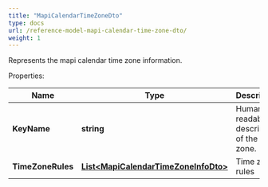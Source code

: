 ```yaml
---
title: "MapiCalendarTimeZoneDto"
type: docs
url: /reference-model-mapi-calendar-time-zone-dto/
weight: 1
---
```

Represents the mapi calendar time zone information.             

Properties:

Name | Type | Description | Notes
---- | ---- | ----------- | -----
**KeyName** | **string** | Human-readable description of the time zone.              | [optional] 
**TimeZoneRules** | [**List&lt;MapiCalendarTimeZoneInfoDto&gt;**](/email/reference-model-mapi-calendar-time-zone-info-dto/) | Time zone rules              | [optional] 


